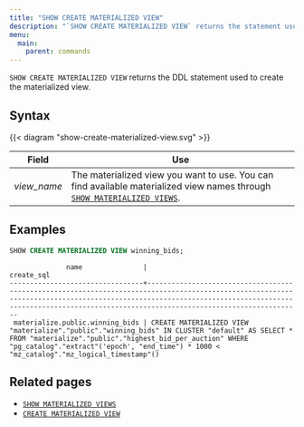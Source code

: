 ```yaml
---
title: "SHOW CREATE MATERIALIZED VIEW"
description: "`SHOW CREATE MATERIALIZED VIEW` returns the statement used to create the materialized view"
menu:
  main:
    parent: commands
---
```


`SHOW CREATE MATERIALIZED VIEW` returns the DDL statement used to create the materialized view.

## Syntax

{{< diagram "show-create-materialized-view.svg" >}}

Field | Use
------|-----
_view&lowbar;name_ | The materialized view you want to use. You can find available materialized view names through [`SHOW MATERIALIZED VIEWS`](../show-materialized-views).

## Examples

```sql
SHOW CREATE MATERIALIZED VIEW winning_bids;
```
```nofmt
              name               |                                                                                                                       create_sql
---------------------------------+--------------------------------------------------------------------------------------------------------------------------------------------------------------------------------------------------------------------------------------------------------
 materialize.public.winning_bids | CREATE MATERIALIZED VIEW "materialize"."public"."winning_bids" IN CLUSTER "default" AS SELECT * FROM "materialize"."public"."highest_bid_per_auction" WHERE "pg_catalog"."extract"('epoch', "end_time") * 1000 < "mz_catalog"."mz_logical_timestamp"()
```

## Related pages

- [`SHOW MATERIALIZED VIEWS`](../show-materialized-views)
- [`CREATE MATERIALIZED VIEW`](../create-materialized-view)

